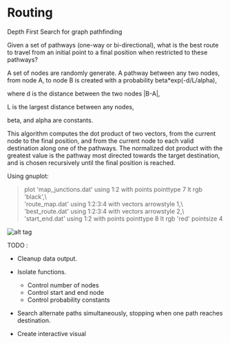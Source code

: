 # Routing
Depth First Search for graph pathfinding

Given a set of pathways (one-way or bi-directional), what is the best route to travel from an initial point to a final position when restricted to these pathways?

A set of nodes are randomly generate. A pathway between any two nodes, from node A, to node B is created with a probability
beta*exp(-d/L/alpha), 

where d is the distance between the two nodes |B-A|,

L is the largest distance between any nodes,

beta, and alpha are constants.



This algorithm computes the dot product of two vectors, from the current node to the final position, and from the current node to each valid destination along one of the pathways. The normalized dot product with the greatest value is the pathway most directed towards the target destination, and is chosen recursively until the final position is reached.

Using gnuplot:
>  plot 'map_junctions.dat' using 1:2 with points pointtype 7 lt rgb 'black',\   
>'route_map.dat' using 1:2:3:4 with vectors arrowstyle 1,\                     
>'best_route.dat' using 1:2:3:4 with vectors arrowstyle 2,\                    
>'start_end.dat' using 1:2 with points pointtype 8 lt rgb 'red' pointsize 4

![alt tag](https://raw.github.com/veeskochill/routing/master/dfs_path.png)


TODO :

* Cleanup data output.

* Isolate functions. 
   * Control number of nodes
   * Control start and end node
   * Control probability constants
   
* Search alternate paths simultaneously, stopping when one path reaches destination.

* Create interactive visual 
